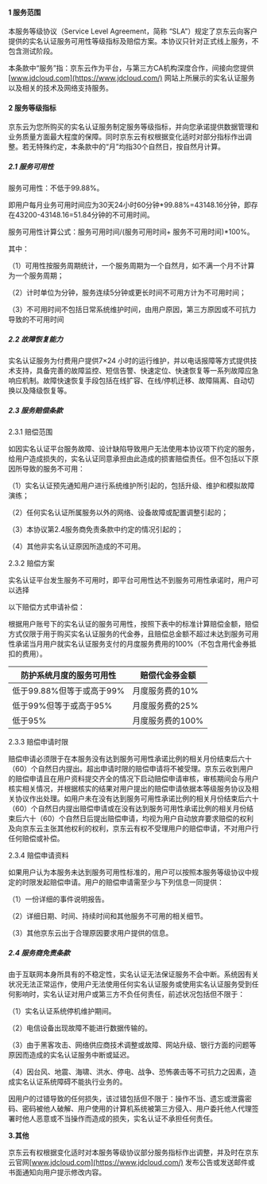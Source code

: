 #### 1 服务范围 

本服务等级协议（Service Level Agreement，简称 “SLA”）规定了京东云向客户提供的实名认证服务可用性等级指标及赔偿方案。本协议只针对正式线上服务，不包含测试阶段。

 本条款中“服务”指：京东云作为平台，与第三方CA机构深度合作，间接向您提供[www.jdcloud.com](https://www.jdcloud.com/) 网站上所展示的实名认证服务以及相关的技术及网络支持服务。

####  2 服务等级指标 

京东云为您所购买的实名认证服务制定服务等级指标，并向您承诺提供数据管理和业务质量方面最大程度的保障。同时京东云有权根据变化适时对部分指标作出调整。若无特殊约定，本条款中的“月”均指30个自然日，按自然月计算。 

#####  2.1 服务可用性 

服务可用性：不低于99.88%。

即用户每月业务可用时间应为30天24小时60分钟*99.88%=43148.16分钟，即存在43200-43148.16=51.84分钟的不可用时间。

服务可用性计算公式：服务可用时间/(服务可用时间+ 服务不可用时间)*100%。

其中：

（1）可用性按服务周期统计，一个服务周期为一个自然月，如不满一个月不计算为一个服务周期；

（2）计时单位为分钟，服务连续5分钟或更长时间不可用方计为不可用时间；

（3）不可用时间不包括日常系统维护时间，由用户原因，第三方原因或不可抗力导致的不可用时间

#####  2.2 故障恢复能力 

实名认证服务为付费用户提供7×24 小时的运行维护，并以电话报障等方式提供技术支持，具备完善的故障监控、短信告警、快速定位、快速恢复等一系列故障应急响应机制。故障快速恢复手段包括在线扩容、在线/停机迁移、故障隔离、自动切换以及降级恢复等。

#####  2.3 服务赔偿条款 

 2.3.1 赔偿范围

如因实名认证平台服务故障、设计缺陷导致用户无法使用本协议项下约定的服务，给用户造成损失的，实名认证同意承担由此造成的损害赔偿责任。但不包括以下原因所导致的服务不可用：

（1）实名认证预先通知用户进行系统维护所引起的，包括升级、维护和模拟故障演练；

（2）任何实名认证所属服务以外的网络、设备故障或配置调整引起的；

（3）本协议第2.4服务商免责条款中约定的情况引起的；

（4）其他非实名认证原因所造成的不可用。

 2.3.2 赔偿方案

实名认证平台发生服务不可用时，即平台可用性达不到服务可用性承诺时，用户可以选择

以下赔偿方式申请补偿：

根据用户账号下的实名认证的服务可用性，按照下表中的标准计算赔偿金额，赔偿方式仅限于用于购买实名认证服务的代金券，且赔偿总金额不超过未达到服务可用性承诺当月用户就实名认证服务支付的月度服务费用的100%（不包含用代金券抵扣的费用）。

| 防护系统月度的服务可用性  | 赔偿代金券金额   |
| ------------------------- | ---------------- |
| 低于99.88%但等于或高于99% | 月度服务费的10%  |
| 低于99%但等于或高于95%    | 月度服务费的25%  |
| 低于95%                   | 月度服务费的100% |

 2.3.3 赔偿申请时限

赔偿申请必须限于在本服务没有达到服务可用性承诺比例的相关月份结束后六十（60）个自然日内提出。超出申请时限的赔偿申请将不被受理。京东云收到用户的赔偿申请且在用户资料提交齐全的情况下启动赔偿申请审核，审核期间会与用户核实相关情况，并根据核实的结果对用户提出的赔偿申请依据本等级服务协议及相关协议作出处理。如用户未在没有达到服务可用性承诺比例的相关月份结束后六十（60）个自然日内提出赔偿申请或在没有达到服务可用性承诺比例的相关月份结束后六十（60）个自然日后提出赔偿申请，均视为用户自动放弃要求赔偿的权利及向京东云主张其他权利的权利，京东云有权不受理用户的赔偿申请，不对用户行任何赔偿或补偿。

 2.3.4 赔偿申请资料

如果用户认为本服务未达到服务可用性标准的，用户可以按照本服务等级协议中规定的时限发起赔偿申请。用户的赔偿申请需至少与下列信息一同提供：

（1）一份详细的事件说明报告。

（2）详细日期、时间、持续时间和其他服务不可用的相关细节。

（3）其他京东云出于合理原因要求用户提供的信息。

#####  2.4 服务商免责条款 

由于互联网本身所具有的不稳定性，实名认证无法保证服务不会中断。系统因有关状况无法正常运作，使用户无法使用任何实名认证服务或使用实名认证服务受到任何影响时，实名认证对用户或第三方不负任何责任，前述状况包括但不限于：

（1）实名认证系统停机维护期间。

（2）电信设备出现故障不能进行数据传输的。

（3）由于黑客攻击、网络供应商技术调整或故障、网站升级、银行方面的问题等原因而造成的实名认证服务中断或延迟。

（4）因台风、地震、海啸、洪水、停电、战争、恐怖袭击等不可抗力之因素，造成实名认证系统障碍不能执行业务的。

因用户的过错导致的任何损失，该过错包括但不限于：操作不当、遗忘或泄露密码、密码被他人破解、用户使用的计算机系统被第三方侵入、用户委托他人代理签署时他人恶意或不当操作而造成的损失，实名认证不承担任何责任。

 

**3.其他**

京东云有权根据变化适时对本服务等级协议部分服务指标作出调整，并及时在京东云官网[www.jdcloud.com](https://www.jdcloud.com/) 发布公告或发送邮件或书面通知向用户提示修改内容。